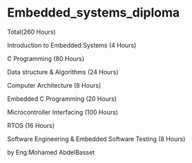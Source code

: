 # Embedded_systems_diploma 
Total(260 Hours)

Introduction to Embedded Systems (4 Hours)



C Programming (80 Hours)


Data structure & Algorithms (24 Hours)



Computer Architecture (8 Hours)



Embedded C Programming (20 Hours)


Microcontroller Interfacing (100 Hours)



RTOS (16 Hours)


Software Engineering & Embedded Software Testing (8
Hours)


by Eng:Mohamed AbdelBasset
